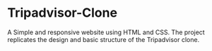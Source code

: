 # Tripadvisor-Clone
A Simple and responsive website using HTML and CSS. The project replicates the design and basic structure of the Tripadvisor clone.
